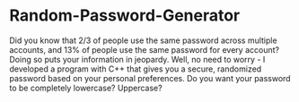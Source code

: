 # Random-Password-Generator
Did you know that 2/3 of people use the same password across multiple accounts, and 13% of people use the same password for every account? Doing so puts your information in jeopardy. Well, no need to worry - I developed a program with C++ that gives you a secure, randomized password based on your personal preferences. Do you want your password to be completely lowercase? Uppercase? 
